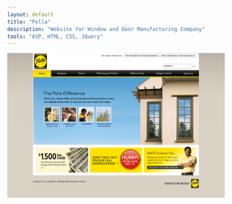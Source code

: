 ```yaml
---
layout: default
title: "Pella"
description: "Website for Window and Door Manufacturing Company"
tools: "ASP, HTML, CSS, JQuery"
---
```

![Pella](/assets/portfolio/pella.png)

